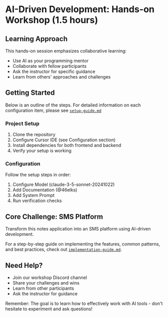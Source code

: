 # AI-Driven Development: Hands-on Workshop (1.5 hours)

## Learning Approach
This hands-on session emphasizes collaborative learning:
- Use AI as your programming mentor
- Collaborate with fellow participants
- Ask the instructor for specific guidance
- Learn from others' approaches and challenges

## Getting Started

Below is an outline of the steps. For detailed information on each configuration item, please see [`setup-guide.md`](setup-guide.md)

### Project Setup
1. Clone the repository
2. Configure Cursor IDE (see Configuration section)
3. Install dependencies for both frontend and backend
4. Verify your setup is working

### Configuration
Follow the setup steps in order:
1. Configure Model (claude-3-5-sonnet-20241022)
2. Add Documentation (@46elks)
3. Add System Prompt
4. Run verification checks

## Core Challenge: SMS Platform
Transform this notes application into an SMS platform using AI-driven development.

For a step-by-step guide on implementing the features, common patterns, and best practices, check out [`implementation-guide.md`](implementation-guide.md).

## Need Help?
- Join our workshop Discord channel
- Share your challenges and wins
- Learn from other participants
- Ask the instructor for guidance

Remember: The goal is to learn how to effectively work with AI tools - don't hesitate to experiment and ask questions!